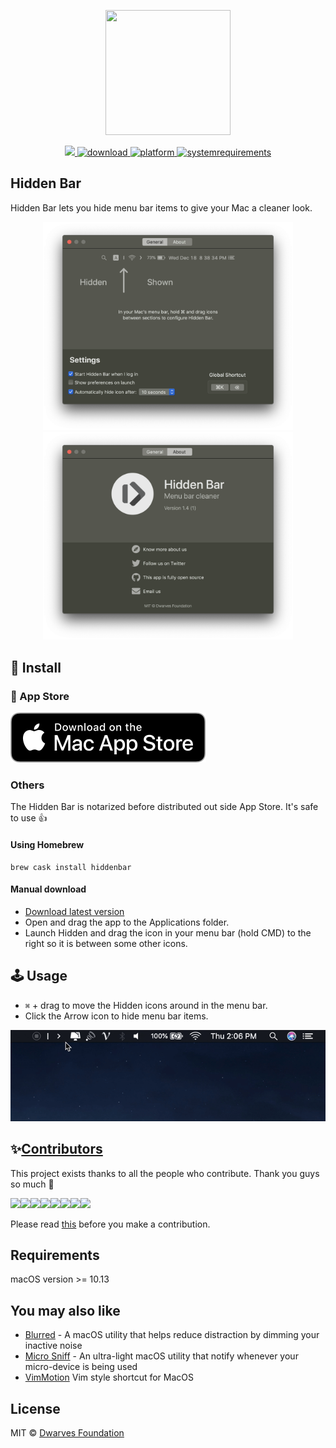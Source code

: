 <p align="center">
	<img width="200" height="200" margin-right="100%" src="https://github.com/dwarvesf/hidden/blob/master/hidden/Assets.xcassets/AppIcon.appiconset/1024x1024.png?raw=true">
</p>
<p align="center">
	<a href="https://webuild.community">
		<img src="https://raw.githubusercontent.com/webuild-community/badge/master/svg/love.svg" />
	</a>
	<a href="https://github.com/dwarvesf/hidden/releases/latest">
 		<img src="https://img.shields.io/badge/download-latest-brightgreen.svg" alt="download">
	</a>
	<a href="https://img.shields.io/badge/platform-macOS-lightgrey.svg">
 		<img src="https://img.shields.io/badge/platform-macOS-lightgrey.svg" alt="platform">
	</a>
	<a href="https://img.shields.io/badge/requirements-macOS High Sierra+-ff69b4.svg">
 		<img src="https://img.shields.io/badge/requirements-macOS High Sierra+-ff69b4.svg" alt="systemrequirements">
	</a>
</p>

## Hidden Bar
Hidden Bar lets you hide menu bar items to give your Mac a cleaner look.

<p align="center">
	<img width="400" src="img/screen1.png">
	<img width="400" src="img/screen2.png">
</p>

## 🚀 Install

###  App Store

[![AppStore](img/appstore.svg)](https://itunes.apple.com/app/hidden-bar/id1452453066)

### Others

The Hidden Bar is notarized before distributed out side App Store. It's safe to use 👍

#### Using Homebrew

```
brew cask install hiddenbar
```

#### Manual download

- [Download latest version](https://github.com/dwarvesf/hidden/releases/latest)
- Open and drag the app to the Applications folder.
- Launch Hidden and drag the icon in your menu bar (hold CMD) to the right so it is between some other icons.

## 🕹 Usage

* `⌘` + drag to move the Hidden icons around in the menu bar.
* Click the Arrow icon to hide menu bar items.

<p align="center">
	<img src="img/tutorial.gif">
</p>

## ✨<a href="https://github.com/dwarvesf/hidden/graphs/contributors">Contributors</a>

This project exists thanks to all the people who contribute. Thank you guys so much 👏

[![](https://sourcerer.io/fame/phucledien/dwarvesf/hidden/images/0)](https://sourcerer.io/fame/phucledien/dwarvesf/hidden/links/0)[![](https://sourcerer.io/fame/phucledien/dwarvesf/hidden/images/1)](https://sourcerer.io/fame/phucledien/dwarvesf/hidden/links/1)[![](https://sourcerer.io/fame/phucledien/dwarvesf/hidden/images/2)](https://sourcerer.io/fame/phucledien/dwarvesf/hidden/links/2)[![](https://sourcerer.io/fame/phucledien/dwarvesf/hidden/images/3)](https://sourcerer.io/fame/phucledien/dwarvesf/hidden/links/3)[![](https://sourcerer.io/fame/phucledien/dwarvesf/hidden/images/4)](https://sourcerer.io/fame/phucledien/dwarvesf/hidden/links/4)[![](https://sourcerer.io/fame/phucledien/dwarvesf/hidden/images/5)](https://sourcerer.io/fame/phucledien/dwarvesf/hidden/links/5)[![](https://sourcerer.io/fame/phucledien/dwarvesf/hidden/images/6)](https://sourcerer.io/fame/phucledien/dwarvesf/hidden/links/6)[![](https://sourcerer.io/fame/phucledien/dwarvesf/hidden/images/7)](https://sourcerer.io/fame/phucledien/dwarvesf/hidden/links/7)

Please read [this](CONTRIBUTING.md) before you make a contribution.

## Requirements
macOS version >= 10.13

## You may also like
- [Blurred](https://github.com/dwarvesf/Blurred) - A macOS utility that helps reduce distraction by dimming your inactive noise
- [Micro Sniff](https://github.com/dwarvesf/micro-sniff) - An ultra-light macOS utility that notify whenever your micro-device is being used
- [VimMotion](https://github.com/dwarvesf/VimMotionPublic) Vim style shortcut for MacOS
## License

MIT &copy; [Dwarves Foundation](https://github.com/dwarvesf)
